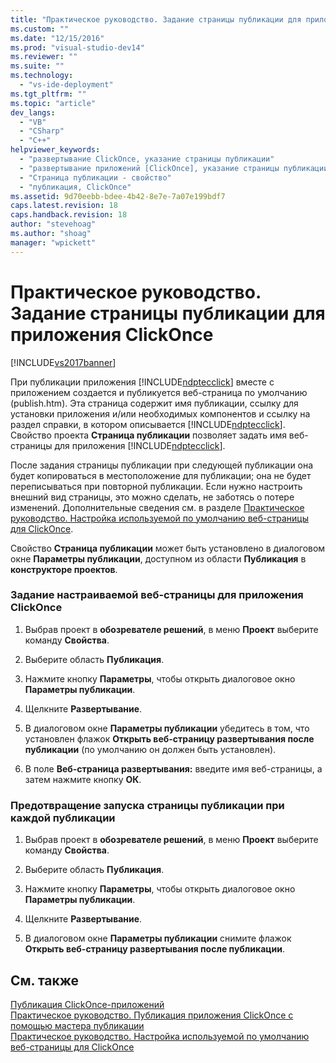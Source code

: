```yaml
---
title: "Практическое руководство. Задание страницы публикации для приложения ClickOnce | Microsoft Docs"
ms.custom: ""
ms.date: "12/15/2016"
ms.prod: "visual-studio-dev14"
ms.reviewer: ""
ms.suite: ""
ms.technology: 
  - "vs-ide-deployment"
ms.tgt_pltfrm: ""
ms.topic: "article"
dev_langs: 
  - "VB"
  - "CSharp"
  - "C++"
helpviewer_keywords: 
  - "развертывание ClickOnce, указание страницы публикации"
  - "развертывание приложений [ClickOnce], указание страницы публикации"
  - "Страница публикации - свойство"
  - "публикация, ClickOnce"
ms.assetid: 9d70eebb-bdee-4b42-8e7e-7a07e199bdf7
caps.latest.revision: 18
caps.handback.revision: 18
author: "stevehoag"
ms.author: "shoag"
manager: "wpickett"
---
```

# Практическое руководство. Задание страницы публикации для приложения ClickOnce
[!INCLUDE[vs2017banner](../code-quality/includes/vs2017banner.md)]

При публикации приложения [!INCLUDE[ndptecclick](../deployment/includes/ndptecclick_md.md)] вместе с приложением создается и публикуется веб\-страница по умолчанию \(publish.htm\).  Эта страница содержит имя публикации, ссылку для установки приложения и\/или необходимых компонентов и ссылку на раздел справки, в котором описывается [!INCLUDE[ndptecclick](../deployment/includes/ndptecclick_md.md)].  Свойство проекта **Страница публикации** позволяет задать имя веб\-страницы для приложения [!INCLUDE[ndptecclick](../deployment/includes/ndptecclick_md.md)].  
  
 После задания страницы публикации при следующей публикации она будет копироваться в местоположение для публикации; она не будет переписываться при повторной публикации.  Если нужно настроить внешний вид страницы, это можно сделать, не заботясь о потере изменений.  Дополнительные сведения см. в разделе [Практическое руководство. Настройка используемой по умолчанию веб\-страницы для ClickOnce](../deployment/how-to-customize-the-default-web-page-for-a-clickonce-application.md).  
  
 Свойство **Страница публикации** может быть установлено в диалоговом окне **Параметры публикации**, доступном из области **Публикация** в **конструкторе проектов**.  
  
### Задание настраиваемой веб\-страницы для приложения ClickOnce  
  
1.  Выбрав проект в **обозревателе решений**, в меню **Проект** выберите команду **Свойства**.  
  
2.  Выберите область **Публикация**.  
  
3.  Нажмите кнопку **Параметры**, чтобы открыть диалоговое окно **Параметры публикации**.  
  
4.  Щелкните **Развертывание**.  
  
5.  В диалоговом окне **Параметры публикации** убедитесь в том, что установлен флажок **Открыть веб\-страницу развертывания после публикации** \(по умолчанию он должен быть установлен\).  
  
6.  В поле **Веб\-страница развертывания:** введите имя веб\-страницы, а затем нажмите кнопку **ОК**.  
  
### Предотвращение запуска страницы публикации при каждой публикации  
  
1.  Выбрав проект в **обозревателе решений**, в меню **Проект** выберите команду **Свойства**.  
  
2.  Выберите область **Публикация**.  
  
3.  Нажмите кнопку **Параметры**, чтобы открыть диалоговое окно **Параметры публикации**.  
  
4.  Щелкните **Развертывание**.  
  
5.  В диалоговом окне **Параметры публикации** снимите флажок **Открыть веб\-страницу развертывания после публикации**.  
  
## См. также  
 [Публикация ClickOnce\-приложений](../deployment/publishing-clickonce-applications.md)   
 [Практическое руководство. Публикация приложения ClickOnce с помощью мастера публикации](../Topic/How%20to:%20Publish%20a%20ClickOnce%20Application%20using%20the%20Publish%20Wizard.md)   
 [Практическое руководство. Настройка используемой по умолчанию веб\-страницы для ClickOnce](../deployment/how-to-customize-the-default-web-page-for-a-clickonce-application.md)